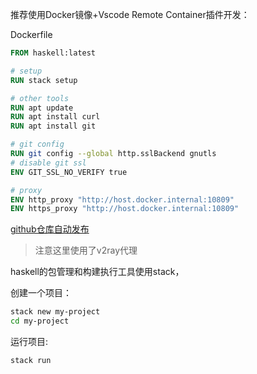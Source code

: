 推荐使用Docker镜像+Vscode Remote Container插件开发：

Dockerfile

```dockerfile
FROM haskell:latest

# setup
RUN stack setup

# other tools
RUN apt update
RUN apt install curl
RUN apt install git

# git config
RUN git config --global http.sslBackend gnutls
# disable git ssl
ENV GIT_SSL_NO_VERIFY true

# proxy
ENV http_proxy "http://host.docker.internal:10809"
ENV https_proxy "http://host.docker.internal:10809"
```

[github仓库自动发布](https://github.com/Saber2pr/haskell)

> 注意这里使用了v2ray代理

haskell的包管理和构建执行工具使用stack，

创建一个项目：

```bash
stack new my-project
cd my-project
```

运行项目:

```bash
stack run
```
